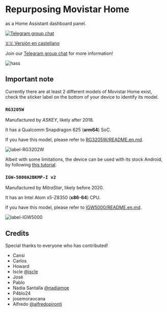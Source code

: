 # Repurposing Movistar Home

as a Home Assistant dashboard panel.

[![Telegram group chat](https://img.shields.io/badge/Telegram-Group-blue.svg?logo=telegram)](https://t.me/movistar_home_hacking)

[🇪🇸 Versión en castellano](README.md)

Join our [Telegram group chat](https://t.me/movistar_home_hacking) for more information!

![hass](img/hass.jpg)

## Important note

Currently there are at least 2 different models of Movistar Home exist, check the sticker label on the bottom of your device to identify its model.

### `RG3205W`

Manufactured by _ASKEY_, likely after 2018.

It has a Qualcomm Snapdragon 625 (**arm64**) SoC.

If you have this model, please refer to [RG3205W/README.en.md](RG3205W/README.en.md).

![label-RG3202W](img/label-RG3205W.jpg)

Albeit with some limitations, the device can be used with its stock Android, by following [this tutorial](RG3205W/rev5_howto.en.md).

### `IGW-5000A2BKMP-I v2`

Manufactured by _MitraStar_, likely before 2020.

It has an Intel Atom x5-Z8350 (**x86-64**) CPU.

If you have this model, please refer to [IGW5000/README.en.md](IGW5000/README.en.md).

![label-IGW5000](img/label-IGW5000.jpg)

## Credits

Special thanks to everyone who has contributed!

- Cansi
- Carlos
- Howard
- Iscle [@iscle](https://github.com/iscle)
- José
- Pablo
- Nadia Santalla [@nadiamoe](https://github.com/nadiamoe)
- P4blo24
- josemoraocana
- Alfredo [@alfredopironti](https://github.com/alfredopironti)
